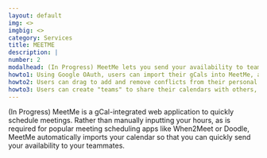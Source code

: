 ```yaml
---
layout: default
img: <>
imgbig: <>
category: Services
title: MEETME
description: |
number: 2
modalhead: (In Progress) MeetMe lets you send your availability to teammates or friends, so that you can overlay your schedules and easily find the best time to meet up. For convenience, you can import your Google calendar, and still continue to add additional conflicts or remove any imported events. 
howto1: Using Google OAuth, users can import their gCals into MeetMe, a web application with a Node.js backend, MongoDB database, and Jade-templated frontend.
howto2: Users can drag to add and remove conflicts from their personal calendars, including those imported from gCal.
howto3: Users can create "teams" to share their calendars with others, and overlay all teammates' calendars to find blocks of time when everyone is available to meet.
---
```

(In Progress) MeetMe is a gCal-integrated web application to quickly schedule meetings. Rather than manually inputting your hours, as is required for popular meeting scheduling apps like When2Meet or Doodle, MeetMe automatically imports your calendar so that you can quickly send your availability to your teammates. 
